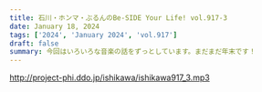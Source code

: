 ```yaml
---
title: 石川・ホンマ・ぶるんのBe-SIDE Your Life! vol.917-3
date: January 18, 2024
tags: ['2024', 'January 2024', 'vol.917']
draft: false
summary: 今回はいろいろな音楽の話をずっとしています。まだまだ年末です！
---
```


http://project-phi.ddo.jp/ishikawa/ishikawa917_3.mp3